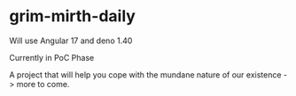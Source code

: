 ﻿# grim-mirth-daily

Will use Angular 17 and deno 1.40

Currently in PoC Phase

A project that will help you cope with the mundane nature of our existence -> more to come.
